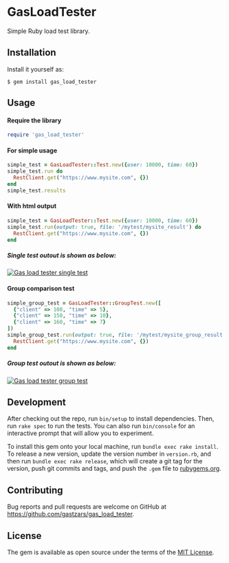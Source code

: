 # GasLoadTester

Simple Ruby load test library.

## Installation

Install it yourself as:

    $ gem install gas_load_tester

## Usage

#### Require the library

```ruby
require 'gas_load_tester'
```

#### For simple usage

```ruby
simple_test = GasLoadTester::Test.new({user: 10000, time: 60})
simple_test.run do
  RestClient.get("https://www.mysite.com", {})
end
simple_test.results
```

#### With html output

```ruby
simple_test = GasLoadTester::Test.new({user: 10000, time: 60})
simple_test.run(output: true, file: '/mytest/mysite_result') do
  RestClient.get("https://www.mysite.com", {})
end
```

##### Single test outout is shown as below:

[![Gas load tester single test](http://i216.photobucket.com/albums/cc229/gastzar/solotest.png)](https://github.com/gastzars/gas_load_tester)


#### Group comparison test

```ruby
simple_group_test = GasLoadTester::GroupTest.new([
  {"client" => 100, "time" => 5},
  {"client" => 150, "time" => 10},
  {"client" => 160, "time" => 7}
])
simple_group_test.run(output: true, file: '/mytest/mysite_group_result.html') do
  RestClient.get("https://www.mysite.com", {})
end
```

##### Group test outout is shown as below:

[![Gas load tester group test](http://i216.photobucket.com/albums/cc229/gastzar/group_test.png)](https://github.com/gastzars/gas_load_tester)

## Development

After checking out the repo, run `bin/setup` to install dependencies. Then, run `rake spec` to run the tests. You can also run `bin/console` for an interactive prompt that will allow you to experiment.

To install this gem onto your local machine, run `bundle exec rake install`. To release a new version, update the version number in `version.rb`, and then run `bundle exec rake release`, which will create a git tag for the version, push git commits and tags, and push the `.gem` file to [rubygems.org](https://rubygems.org).

## Contributing

Bug reports and pull requests are welcome on GitHub at https://github.com/gastzars/gas_load_tester.


## License

The gem is available as open source under the terms of the [MIT License](http://opensource.org/licenses/MIT).

